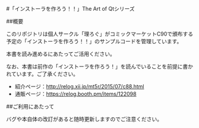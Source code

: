 #「インストーラを作ろう！！」The Art of Qtシリーズ

##概要

このリポジトリは個人サークル「理ろぐ」がコミックマーケットC90で頒布する予定の「インストーラを作ろう！！」のサンプルコードを管理しています。

本書を読み進めるにあたってご活用ください。


なお、本書は前作の「インストーラを作ろう！」を読んでいることを前提に書かれています。ご了承ください。
- 紹介ページ：http://relog.xii.jp/mt5r/2015/07/c88.html
- 通販ページ：https://relog.booth.pm/items/122098


##ご利用にあたって

バグや本自体の改訂があると随時更新しますのでご注意ください。

